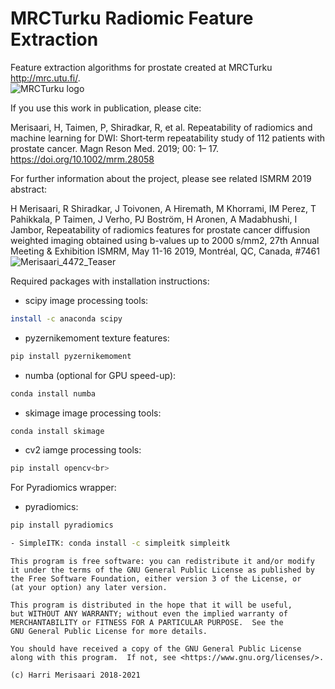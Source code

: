# MRCTurku Radiomic Feature Extraction
Feature extraction algorithms for prostate created at MRCTurku http://mrc.utu.fi/. 
<br><img src="http://mrc.utu.fi/mrc/static/resources/html/images/mrc/logo_mrc_dark_cyan.PNG" alt="MRCTurku logo"><br>

If you use this work in publication, please cite:


Merisaari, H, Taimen, P, Shiradkar, R, et al. Repeatability of radiomics and machine learning for DWI: Short‐term repeatability study of 112 patients with prostate cancer. Magn Reson Med. 2019; 00: 1– 17. https://doi.org/10.1002/mrm.28058

For further information about the project, please see related ISMRM 2019 abstract:

H Merisaari, R Shiradkar, J Toivonen, A Hiremath, M Khorrami, IM Perez, T Pahikkala, P Taimen, J Verho, PJ Boström, H Aronen, A Madabhushi, I Jambor, Repeatability of radiomics features for prostate cancer diffusion weighted imaging obtained using b-values up to 2000 s/mm2, 27th Annual Meeting & Exhibition ISMRM, May 11-16 2019, Montréal, QC, Canada, #7461
![Merisaari_4472_Teaser](https://user-images.githubusercontent.com/8802462/170784539-047493e0-ece7-4490-8522-7b4191ea983a.jpg)

Required packages with installation instructions:
- scipy image processing tools: 
```bash
install -c anaconda scipy 
```
- pyzernikemoment texture features:
```bash
pip install pyzernikemoment
```
- numba (optional for GPU speed-up): 
```bash
conda install numba
```
- skimage image processing tools: 
```bash
conda install skimage
```
- cv2 iamge processing tools: 
```bash
pip install opencv<br>
```

For Pyradiomics wrapper:
- pyradiomics:
```bash
pip install pyradiomics
```
```bash
- SimpleITK: conda install -c simpleitk simpleitk
```

    This program is free software: you can redistribute it and/or modify
    it under the terms of the GNU General Public License as published by
    the Free Software Foundation, either version 3 of the License, or
    (at your option) any later version.

    This program is distributed in the hope that it will be useful,
    but WITHOUT ANY WARRANTY; without even the implied warranty of
    MERCHANTABILITY or FITNESS FOR A PARTICULAR PURPOSE.  See the
    GNU General Public License for more details.

    You should have received a copy of the GNU General Public License
    along with this program.  If not, see <https://www.gnu.org/licenses/>.
    
    (c) Harri Merisaari 2018-2021
